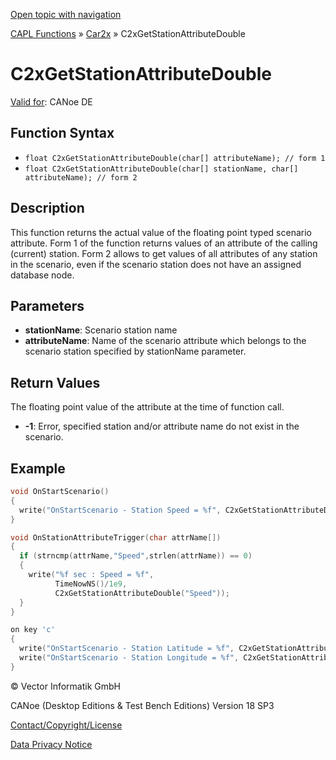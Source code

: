 [Open topic with navigation](../../../../../CANoeDEFamily.htm#Topics/CAPLFunctions/Car2x/Functions/CAPLfunctionC2xGetStationAttributeDouble.md)

[CAPL Functions](../../CAPLfunctions.md) » [Car2x](../CAPLfunctionsCar2xOverview.md) » C2xGetStationAttributeDouble

# C2xGetStationAttributeDouble

[Valid for](../../../Shared/FeatureAvailability.md):  CANoe DE

## Function Syntax

- `float C2xGetStationAttributeDouble(char[] attributeName); // form 1`
- `float C2xGetStationAttributeDouble(char[] stationName, char[] attributeName); // form 2`

## Description

This function returns the actual value of the floating point typed scenario attribute. Form 1 of the function returns values of an attribute of the calling (current) station. Form 2 allows to get values of all attributes of any station in the scenario, even if the scenario station does not have an assigned database node.

## Parameters

- **stationName**: Scenario station name
- **attributeName**: Name of the scenario attribute which belongs to the scenario station specified by stationName parameter.

## Return Values

The floating point value of the attribute at the time of function call.

- **-1**: Error, specified station and/or attribute name do not exist in the scenario.

## Example

```c
void OnStartScenario()
{
  write("OnStartScenario - Station Speed = %f", C2xGetStationAttributeDouble("Speed"));
}

void OnStationAttributeTrigger(char attrName[])
{
  if (strncmp(attrName,"Speed",strlen(attrName)) == 0)
  {
    write("%f sec : Speed = %f",
          TimeNowNS()/1e9,
          C2xGetStationAttributeDouble("Speed"));
  }
}

on key 'c'
{
  write("OnStartScenario - Station Latitude = %f", C2xGetStationAttributeDouble("Latitude"));
  write("OnStartScenario - Station Longitude = %f", C2xGetStationAttributeDouble("Longitude"));
}
```

© Vector Informatik GmbH

CANoe (Desktop Editions & Test Bench Editions) Version 18 SP3

[Contact/Copyright/License](../../../Shared/ContactCopyrightLicense.md)

[Data Privacy Notice](https://www.vector.com/int/en/company/get-info/privacy-policy/)